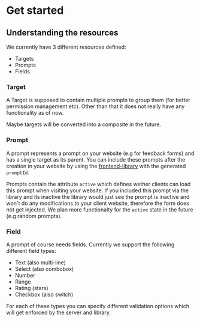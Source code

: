# Get started

## Understanding the resources 

We currently have 3 different resources defined: 
- Targets
- Prompts
- Fields

### Target

A Target is supposed to contain multiple prompts to group them (for better permission management etc).
Other than that it does not really have any functionality as of now.

Maybe targets will be converted into a composite in the future. 

### Prompt

A prompt represents a prompt on your website (e.g for feedback forms) and has a single target as its parent.
You can include these prompts after the creation in your website by using the [frontend-library](/docs/frontend-library/) with the
generated `promptId`.

Prompts contain the attribute `active` which defines wether clients can load this prompt when visiting your website. If you included
this prompt via the library and its inactive the library would just see the prompt is inactive and won't do any modifications to your
client website, therefore the form does not get injected.
We plan more functionalty for the `active` state in the future (e.g random prompts).

### Field

A prompt of course needs fields. Currently we support the following different field types:
- Text (also multi-line)
- Select (also combobox)
- Number
- Range
- Rating (stars)
- Checkbox (also switch)

For each of these types you can specify different validation options which will get enforced by the server and library.
